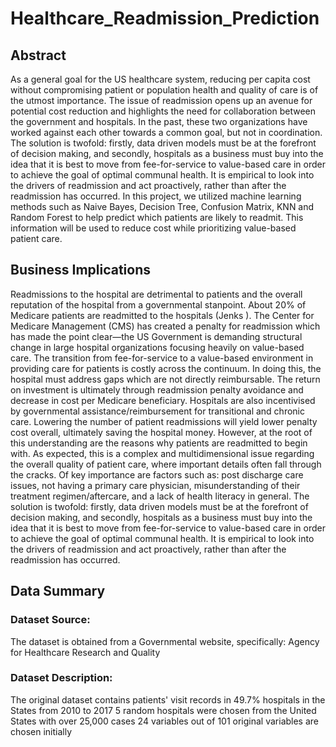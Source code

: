 # Healthcare_Readmission_Prediction

## Abstract
As a general goal for the US healthcare system, reducing per capita cost without compromising patient or population health and quality of care is of the utmost importance. The issue of readmission opens up an avenue for potential cost reduction and highlights the need for collaboration between the government and hospitals. In the past, these two organizations have worked against each other towards a common goal, but not in coordination. The solution is twofold: firstly, data driven models must be at the forefront of decision making, and secondly, hospitals as a business must buy into the idea that it is best to move from fee-for-service to value-based care in order to achieve the goal of optimal communal health. It is empirical to look into the drivers of readmission and act proactively, rather than after the readmission has occurred. In this project, we utilized machine learning methods such as Naive Bayes, Decision Tree, Confusion Matrix, KNN and Random Forest to help predict which patients are likely to readmit. This information will be used to reduce cost while prioritizing value-based patient care.

## Business Implications
Readmissions to the hospital are detrimental to patients and the overall reputation of the hospital from a governmental stanpoint. About 20% of Medicare patients are readmitted to the hospitals (Jenks ). The Center for Medicare Management (CMS) has created a penalty for readmission which has made the point clear—the US Government is demanding structural change in large hospital organizations focusing heavily on value-based care.
The transition from fee-for-service to a value-based environment in providing care for patients is costly across the continuum. In doing this, the hospital must address gaps which are not directly reimbursable. The return on investment is ultimately through readmission penalty avoidance and decrease in cost per Medicare beneficiary. Hospitals are also incentivised by governmental assistance/reimbursement for transitional and chronic care. 
Lowering the number of patient readmissions will yield lower penalty cost overall, ultimately saving the hospital money. However, at the root of this understanding are the reasons why patients are readmitted to begin with. As expected, this is a complex and multidimensional issue regarding the overall quality of patient care, where important details often fall through the cracks. Of key importance are factors such as: post discharge care issues, not having a primary care physician, misunderstanding of their treatment regimen/aftercare, and a lack of health literacy in general.
The solution is twofold: firstly, data driven models must be at the forefront of decision making, and secondly, hospitals as a business must buy into the idea that it is best to move from fee-for-service to value-based care in order to achieve the goal of optimal communal health. It is empirical to look into the drivers of readmission and act proactively, rather than after the readmission has occurred. 

## Data Summary

### Dataset Source: 
The dataset is obtained from a Governmental website, specifically: Agency for Healthcare Research and Quality

### Dataset Description:
The original dataset contains patients' visit records in 49.7% hospitals in the States from 2010 to 2017
5 random hospitals were chosen from the United States with over 25,000 cases
24 variables out of 101 original variables are chosen initially
